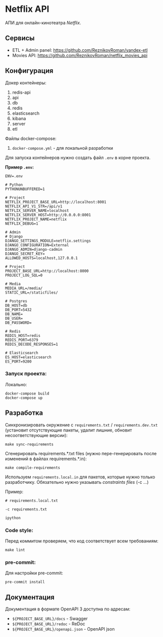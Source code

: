 # Netflix API
АПИ для онлайн-кинотеатра _Netflix_.

## Сервисы
- ETL + Admin panel: https://github.com/ReznikovRoman/yandex-etl
- Movies API: https://github.com/ReznikovRoman/netflix_movies_api

## Конфигурация
Докер контейнеры:
 1. redis-api
 2. api
 3. db
 4. redis
 5. elasticsearch
 6. kibana
 7. server
 8. etl

Файлы docker-compose:
 1. `docker-compose.yml` - для локальной разработки

Для запуска контейнеров нужно создать файл `.env` в корне проекта.

**Пример `.env`:**

```dotenv
ENV=.env

# Python
PYTHONUNBUFFERED=1

# Project
NETFLIX_PROJECT_BASE_URL=http://localhost:8001
NETFLIX_API_V1_STR=/api/v1
NETFLIX_SERVER_NAME=localhost
NETFLIX_SERVER_HOST=http://0.0.0.0:8001
NETFLIX_PROJECT_NAME=netflix
NETFLIX_DEBUG=1

# Admin
# Django
DJANGO_SETTINGS_MODULE=netflix.settings
DJANGO_CONFIGURATION=External
DJANGO_ADMIN=django-cadmin
DJANGO_SECRET_KEY=
ALLOWED_HOSTS=localhost,127.0.0.1

# Project
PROJECT_BASE_URL=http://localhost:8000
PROJECT_LOG_SQL=0

# Media
MEDIA_URL=/media/
STATIC_URL=/staticfiles/

# Postgres
DB_HOST=db
DB_PORT=5432
DB_NAME=
DB_USER=
DB_PASSWORD=

# Redis
REDIS_HOST=redis
REDIS_PORT=6379
REDIS_DECODE_RESPONSES=1

# Elasticsearch
ES_HOST=elasticsearch
ES_PORT=9200
```

### Запуск проекта:

Локально:
```shell
docker-compose build
docker-compose up
```

## Разработка
Синхронизировать окружение с `requirements.txt` / `requirements.dev.txt` (установит отсутствующие пакеты, удалит лишние, обновит несоответствующие версии):
```shell
make sync-requirements
```

Сгенерировать requirements.\*.txt files (нужно пере-генерировать после изменений в файлах requirements.\*.in):
```shell
make compile-requirements
```

Используем `requirements.local.in` для пакетов, которые нужно только разработчику. Обязательно нужно указывать _constraints files_ (-c ...)

Пример:
```shell
# requirements.local.txt

-c requirements.txt

ipython
```

### Code style:

Перед коммитом проверяем, что код соответствует всем требованиям:

```shell
make lint
```


### pre-commit:

Для настройки pre-commit:
```shell
pre-commit install
```

## Документация
Документация в формате OpenAPI 3 доступна по адресам:
- `${PROJECT_BASE_URL}/docs` - Swagger
- `${PROJECT_BASE_URL}/redoc` - ReDoc
- `${PROJECT_BASE_URL}/openapi.json` - OpenAPI json
